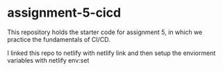 # assignment-5-cicd
This repository holds the starter code for assignment 5, in which we practice the fundamentals of CI/CD.

I linked this repo to netlify with
netlify link
and then setup the enviorment variables with 
netlify env:set